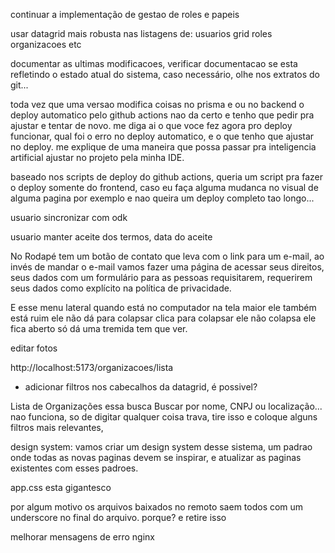 

continuar a implementação de gestao de roles e papeis

usar datagrid mais robusta nas listagens de:
usuarios
grid
roles
organizacoes etc

documentar as ultimas modificacoes, verificar documentacao se esta refletindo o estado atual do sistema, caso necessário, olhe nos extratos do git...

toda vez que uma versao modifica coisas no prisma e ou no backend o deploy automatico pelo github actions nao da certo e tenho que pedir pra ajustar e tentar de novo.
me diga ai o que voce fez agora pro deploy funcionar, qual foi o erro no deploy automatico, e o que tenho que ajustar no deploy. me explique de uma maneira que possa passar pra inteligencia artificial ajustar no projeto pela minha IDE.

baseado nos scripts de deploy do github actions, queria um script pra fazer o deploy somente do frontend, caso eu faça alguma mudanca no visual de alguma pagina por exemplo e nao queira um deploy completo tao longo...

usuario sincronizar com odk

usuario manter aceite dos termos, data do aceite


No Rodapé tem um botão de contato que leva com o link para um e-mail, ao invés de mandar o e-mail vamos fazer uma página de acessar seus direitos, seus dados com um formulário para as pessoas requisitarem, requerirem seus dados como explícito na política de privacidade.

E esse menu lateral quando está no computador na tela maior ele também está ruim ele não dá para colapsar clica para colapsar ele não colapsa ele fica aberto só dá uma tremida tem que ver.

editar fotos

http://localhost:5173/organizacoes/lista
- adicionar filtros nos cabecalhos da datagrid, é possivel?


Lista de Organizações  essa busca Buscar por nome, CNPJ ou localização... nao funciona, so de digitar qualquer coisa trava, tire isso e coloque alguns filtros mais relevantes, 

design system:
vamos criar um design system desse sistema, um padrao onde todas as novas paginas devem se inspirar, e atualizar as paginas existentes com esses padroes.

app.css esta gigantesco

por algum motivo os arquivos baixados no remoto saem todos com um underscore no final do arquivo. porque? e retire isso

melhorar mensagens de erro nginx